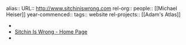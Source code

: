 alias::
URL:: http://www.sitchiniswrong.com
rel-org::
people:: [[Michael Heiser]]
year-commenced::
tags:: website
rel-projects:: [[Adam's Atlas]]



-
- [Sitchin Is Wrong - Home Page](https://www.sitchiniswrong.com/index.html)
-
